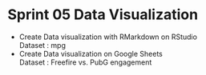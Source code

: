 # Sprint 05 Data Visualization

- Create Data visualization with RMarkdown on RStudio\
  Dataset : mpg
- Create Data visualization on Google Sheets\
  Dataset : Freefire vs. PubG engagement

